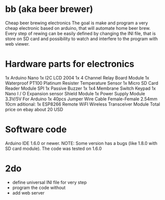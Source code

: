 # bb (aka beer brewer)
Cheap beer brewing electronics
The goal is make and program a very cheap electronic based on arduino, that will automate home beer brew. Every step of rewing can be easily defined by changing the INI file, that is store on SD card and possibility to watch and interfere to the program with web viewer.

# Hardware parts for electronics
1x Arduino Nano
1x I2C LCD 2004
1x 4 Channel Relay Board Module
1x Waterproof PT100 Platinum Resister Temperature Sensor
1x Micro SD Card Reader Module SPI
1x Passive Buzzer
1x 1x4 Membrane Switch Keypad
1x Nano I / O Expansion sensor Shield Module
1x Power Supply Module 3.3V/5V For Arduino
1x 40pcs Jumper Wire Cable Female-Female 2.54mm 10cm
aditional: 1x ESP8266 Remote WiFI Wireless Transceiver Module
Total price on ebay about 20 USD

# Software code
Arduino IDE 1.6.0 or newer. NOTE: Some version has a bugs (like 1.8.0 with SD card module). The code was tested on 1.6.0

# 2do
* define universal INI file for very step
* program the code without
* add web server
